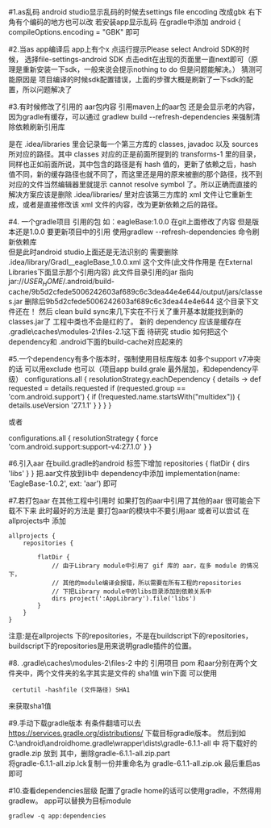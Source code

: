 #1.as乱码
android studio显示乱码的时候去settings file encoding 改成gbk
右下角有个编码的地方也可以改
若安装app显示乱码 在gradle中添加
android {
    compileOptions.encoding = "GBK" 即可


#2.当as app编译后 app上有个x 点运行提示Please select Android SDK的时候，
选择file-settings-android SDK 点击edit在出现的页面里一直next即可（原理是重新安装一下sdk，一般来说会提示nothing to do 但是问题能解决。）
猜测可能原因是 项目编译的时候sdk配置错误，上面的步骤大概是刷新了一下sdk的配置，所以问题解决了


#3.有时候修改了引用的 aar包内容 引用maven上的aar包 还是会显示老的内容，因为gradle有缓存，可以通过
gradlew build --refresh-dependencies    来强制清除依赖刷新引用库

 是在 .idea/libraries 里会记录每一个第三方库的 classes, javadoc 以及 sources 所对应的路径。其中 classes 对应的正是前面所提到的 transforms-1 里的目录，同样也正如前面所说，其中包含的路径是有 hash 值的，更新了依赖之后，hash 值不同，新的缓存路径也就不同了，而这里还是用的原来被删的那个路径，找不到对应的文件当然编辑器里就提示 cannot resolve symbol 了。所以正确而直接的解决方案应该是删除 .idea/libraries/ 里对应该第三方库的 xml 文件让它重新生成，或者是直接修改该 xml 文件的内容，改为更新依赖之后的路径。



#4. 一个gradle项目 引用的包 如：eagleBase:1.0.0 在git上面修改了内容 但是版本还是1.0.0  要更新项目中的引用 
使用gradlew --refresh-dependencies 命令刷新依赖库   
但是此时android studio上面还是无法识别的
需要删除 .idea/library/Gradl__eagleBase_1.0.0.xml  这个文件(此文件作用是 在External Libraries下面显示那个引用内容)
此文件目录引用的jar 指向
jar://$USER_HOME$/.android/build-cache/9b5d2cfede5006242603af689c6c3dea44e4e644/output/jars/classes.jar
删除后9b5d2cfede5006242603af689c6c3dea44e4e644 这个目录下文件还在！ 
然后 clean  build  sync来几下实在不行关了重开基本就能找到新的classes.jar了 工程中类也不会是红的了。
新的 dependency 应该是缓存在  \.gradle\caches\modules-2\files-2.1这下面
待研究 studio 如何把这个dependency和  .android下面的build-cache对应起来的


#5.一个dependency有多个版本时，强制使用目标库版本
如多个support v7冲突的话 可以用exclude 也可以（项目app build.grale 最外层加，和dependency平级）
configurations.all {
    resolutionStrategy.eachDependency { details ->
        def requested = details.requested
       if (requested.group == 'com.android.support') {
            if (!requested.name.startsWith("multidex")) {
                details.useVersion '27.1.1'
            }
        }
    }
}

或者

configurations.all {
    resolutionStrategy {
        force 'com.android.support:support-v4:27.1.0'
    }
}


#6.引入aar
在build.gradle的android 标签下增加
 repositories {
        flatDir {
            dirs 'libs'
        }
    }
把.aar文件放到lib中  dependency中添加   implementation(name: 'EagleBase-1.0.2', ext: 'aar') 即可

#7.若打包aar 在其他工程中引用时  如果打包的aar中引用了其他的aar 很可能会下载不下来
此时最好的方法是 要打包aar的模块中不要引用aar
或者可以尝试 在allprojects中 添加 
```
allprojects {
    repositories { 

        flatDir {
            // 由于Library module中引用了 gif 库的 aar，在多 module 的情况下，
            // 其他的module编译会报错，所以需要在所有工程的repositories
            // 下把Library module中的libs目录添加到依赖关系中
            dirs project(':AppLibrary').file('libs')  
        }
    }
}
```
注意:是在allprojects 下的repositories，不是在buildscript下的repositories，buildscript下的repositories是用来说明gradle插件的位置。

#8. .gradle\caches\modules-2\files-2 中的 引用项目 pom 和aar分别在两个文件夹中，两个文件夹的名字其实是文件的 sha1值
win下面 可以使用 
```
 certutil -hashfile (文件路径) SHA1 
```
 来获取sha1值


#9.手动下载gradle版本 
有条件翻墙可以去 https://services.gradle.org/distributions/ 下载目标gradle版本。
然后到如 C:\android\androidhome\.gradle\wrapper\dists\gradle-6.1.1-all 中
将下载好的 gradle.zip 放到 其中，删除gradle-6.1.1-all.zip.part   
将gradle-6.1.1-all.zip.lck复制一份并重命名为  gradle-6.1.1-all.zip.ok 
最后重启as即可

#10.查看dependencies层级
配置了gradle home的话可以使用gradle，不然得用gradlew。  app可以替换为目标module
```
gradlew -q app:dependencies 
```